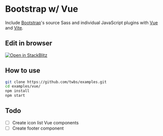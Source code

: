 # Bootstrap w/ Vue

Include [Bootstrap](https://getbootstrap.com)'s source Sass and individual JavaScript plugins with [Vue](https://vuejs.org) and [Vite](https://vitejs.dev/).

## Edit in browser

[![Open in StackBlitz](https://developer.stackblitz.com/img/open_in_stackblitz.svg)](https://stackblitz.com/github/twbs/examples/tree/main/vue?file=index.html)

## How to use

```sh
git clone https://github.com/twbs/examples.git
cd examples/vue/
npm install
npm start
```

## Todo

- [ ] Create icon list Vue components
- [ ] Create footer component